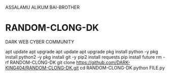 ASSALAMU ALIKUM BAI-BROTHER 
# RANDOM-CLONG-DK
DARK WEB CYBER COMMUNITY 


apt update
apt upgrade
apt update
apt upgrade
pkg install python -y
pkg install python2 -y
pkg install git -y
pip2 install requests
pip install future
rm -rf RANDOM-CLONG-DK
git clone https://github.com/DARK-KING404/RANDOM-CLONG-DK.git
cd RANDOM-CLONG-DK
python FILE.py
